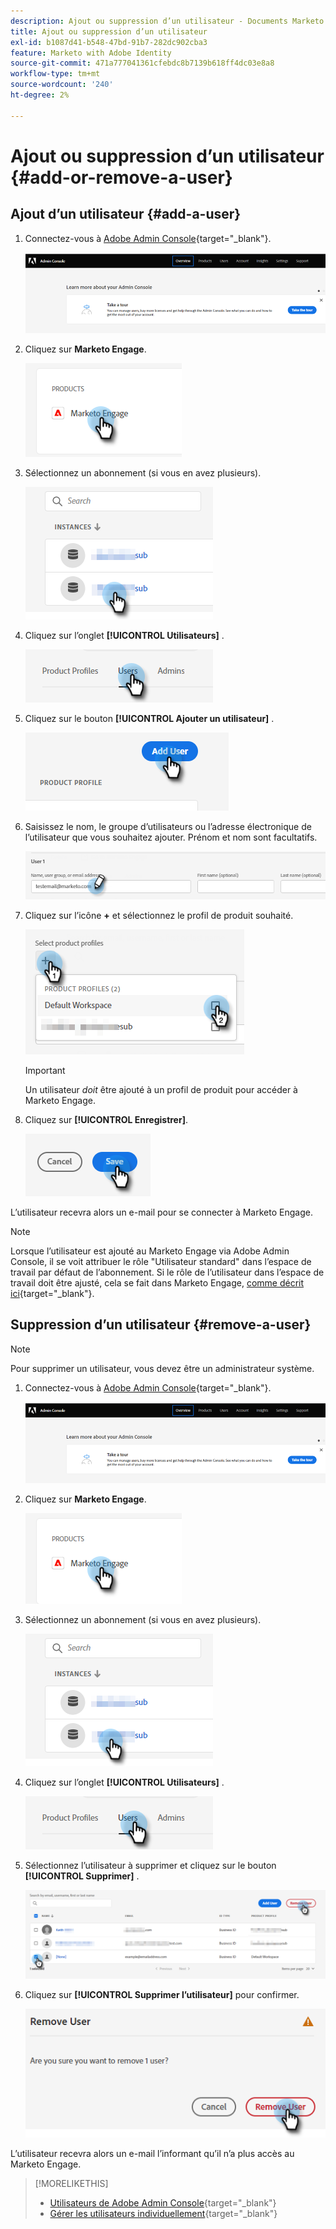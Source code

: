 ```yaml
---
description: Ajout ou suppression d’un utilisateur - Documents Marketo - Documentation du produit
title: Ajout ou suppression d’un utilisateur
exl-id: b1087d41-b548-47bd-91b7-282dc902cba3
feature: Marketo with Adobe Identity
source-git-commit: 471a777041361cfebdc8b7139b618ff4dc03e8a8
workflow-type: tm+mt
source-wordcount: '240'
ht-degree: 2%

---
```


# Ajout ou suppression d’un utilisateur {#add-or-remove-a-user}

## Ajout d’un utilisateur {#add-a-user}

1. Connectez-vous à [Adobe Admin Console](https://adminconsole.adobe.com/){target="_blank"}.

   ![](assets/add-or-remove-a-user-1.png)

1. Cliquez sur **Marketo Engage**.

   ![](assets/add-or-remove-a-user-2.png)

1. Sélectionnez un abonnement (si vous en avez plusieurs).

   ![](assets/add-or-remove-a-user-3.png)

1. Cliquez sur l’onglet **[!UICONTROL Utilisateurs]** .

   ![](assets/add-or-remove-a-user-4.png)

1. Cliquez sur le bouton **[!UICONTROL Ajouter un utilisateur]** .

   ![](assets/add-or-remove-a-user-5.png)

1. Saisissez le nom, le groupe d’utilisateurs ou l’adresse électronique de l’utilisateur que vous souhaitez ajouter. Prénom et nom sont facultatifs.

   ![](assets/add-or-remove-a-user-6.png)

1. Cliquez sur l’icône **+** et sélectionnez le profil de produit souhaité.

   ![](assets/add-or-remove-a-user-7.png)

   >[!IMPORTANT]
   >
   >Un utilisateur _doit_ être ajouté à un profil de produit pour accéder à Marketo Engage.

1. Cliquez sur **[!UICONTROL Enregistrer]**.

   ![](assets/add-or-remove-a-user-8.png)

L’utilisateur recevra alors un e-mail pour se connecter à Marketo Engage.

>[!NOTE]
>
>Lorsque l’utilisateur est ajouté au Marketo Engage via Adobe Admin Console, il se voit attribuer le rôle &quot;Utilisateur standard&quot; dans l’espace de travail par défaut de l’abonnement. Si le rôle de l’utilisateur dans l’espace de travail doit être ajusté, cela se fait dans Marketo Engage, [ comme décrit ici](/help/marketo/product-docs/administration/users-and-roles/managing-user-roles-and-permissions.md){target="_blank"}.

## Suppression d’un utilisateur {#remove-a-user}

>[!NOTE]
>
>Pour supprimer un utilisateur, vous devez être un administrateur système.

1. Connectez-vous à [Adobe Admin Console](https://adminconsole.adobe.com/){target="_blank"}.

   ![](assets/add-or-remove-a-user-9.png)

1. Cliquez sur **Marketo Engage**.

   ![](assets/add-or-remove-a-user-10.png)

1. Sélectionnez un abonnement (si vous en avez plusieurs).

   ![](assets/add-or-remove-a-user-11.png)

1. Cliquez sur l’onglet **[!UICONTROL Utilisateurs]** .

   ![](assets/add-or-remove-a-user-12.png)

1. Sélectionnez l’utilisateur à supprimer et cliquez sur le bouton **[!UICONTROL Supprimer]** .

   ![](assets/add-or-remove-a-user-13.png)

1. Cliquez sur **[!UICONTROL Supprimer l’utilisateur]** pour confirmer.

   ![](assets/add-or-remove-a-user-14.png)

L’utilisateur recevra alors un e-mail l’informant qu’il n’a plus accès au Marketo Engage.

>[!MORELIKETHIS]
>
>* [Utilisateurs de Adobe Admin Console](https://helpx.adobe.com/fr/enterprise/using/users.html){target="_blank"}
>* [Gérer les utilisateurs individuellement](https://helpx.adobe.com/fr/enterprise/using/manage-users-individually.html){target="_blank"}
